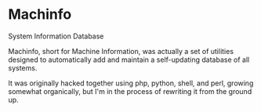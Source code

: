 Machinfo
========

System Information Database

Machinfo, short for Machine Information, was actually a set of utilities designed to automatically add and maintain a self-updating database of all systems. 

It was originally hacked together using php, python, shell, and perl, growing somewhat organically, but I'm in the process of rewriting it from the ground up. 
